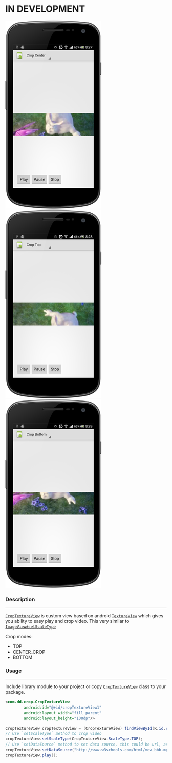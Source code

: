 # IN DEVELOPMENT

<img src="assets/sample1.png" style="width: 300px;"/>
<img src="assets/sample2.png" style="width: 300px;"/>
<img src="assets/sample3.png" style="width: 300px;"/>

### Description
----------
[`CropTextureView`](/library/src/com/dd/crop/CropTextureView.java) is custom view based on android [`TextureView`](http://developer.android.com/reference/android/view/TextureView.html) which gives you ability to easy play and crop video. This very similar to [`ImageView#setScaleType`](http://developer.android.com/reference/android/widget/ImageView.html#setScaleType(android.widget.ImageView.ScaleType))

Crop modes:

 - TOP
 - CENTER_CROP
 - BOTTOM

### Usage
----------

Include library module to your project or copy [`CropTextureView`](/library/src/com/dd/crop/CropTextureView.java) class to your package.

```xml
<com.dd.crop.CropTextureView
        android:id="@+id/cropTextureView1"
        android:layout_width="fill_parent"
        android:layout_height="100dp"/>
```

```java
CropTextureView cropTextureView = (CropTextureView) findViewById(R.id.cropTextureView);
// Use `setScaleType` method to crop video
cropTextureView.setScaleType(CropTextureView.ScaleType.TOP);
// Use `setDataSource` method to set data source, this could be url, assets folder or path
cropTextureView.setDataSource("http://www.w3schools.com/html/mov_bbb.mp4");
cropTextureView.play();
```
